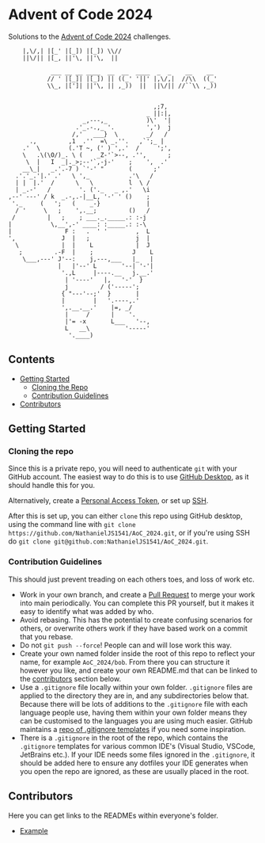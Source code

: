 # Advent of Code 2024
Solutions to the [Advent of Code 2024](https://adventofcode.com/2024) challenges.

```
    |,\/,| |[_' |[_]) |[_]) \\//
    ||\/|| |[_, ||'\, ||'\,  ||

            ___ __ __ ____  __  __  ____  _  _    __    __
           // ' |[_]| |[_]) || ((_' '||' |,\/,|  //\\  ((_'
           \\_, |[']| ||'\, || ,_))  ||  ||\/|| //``\\ ,_))
                                                               

                                         ,;7,
                                       _ ||:|,
                     _,---,_           )\'  '|
                   .'_.-.,_ '.         ',')  j
                  /,'   ___}  \        _/   /
      .,         ,1  .''  =\ _.''.   ,`';_ |
    .'  \        (.'T ~, (' ) ',.'  /     ';',
    \   .\(\O/)_. \ (    _Z-'`>--, .'',      ;
     \  |   I  _|._>;--'`,-j-'    ;    ',  .'
    __\_|   _.'.-7 ) `'-' "       (      ;'
  .'.'_.'|.' .'   \ ',_           .'\   /
  | |  |.'  /      \   \          l  \ /
  | _.-'   /        '. ('._   _ ,.'   \i
,--' ---' / k  _.-,.-|__L, '-' ' ()    ;
 '._     (   ';   (    _-}             |
  / '     \   ;    ',.__;         ()   /
 /         |   ;    ; ___._._____.: :-j
|           \,__',-' ____: :_____.: :-\
|               F :   .  ' '        ,  L
',             J  |   ;             j  |
  \            |  |    L            |  J
   ;         .-F  |    ;           J    L
    \___,---' J'--:    j,---,___   |_   |
              |   |'--' L       '--| '-'|
               '.,L     |----.__   j.__.'
                | '----'   |,   '-'  }
                j         / ('-----';
               { "---'--;'  }       |
               |        |   '.----,.'
               ',.__.__.'    |=, _/
                |     /      |    '.
                |'= -x       L___   '--,
                L   __\          '-----'
                 '.____)
```

## Contents
- [Getting Started](#getting-started)
  - [Cloning the Repo](#cloning-the-repo)
  - [Contribution Guidelines](#contribution-guidelines)
- [Contributors](#contributors)

## Getting Started
### Cloning the repo
Since this is a private repo, you will need to authenticate `git` with your GitHub account. The easiest way to do this is to use [GitHub Desktop](https://desktop.github.com/download/), as it should handle this for you.

Alternatively, create a [Personal Access Token](https://docs.github.com/en/authentication/keeping-your-account-and-data-secure/managing-your-personal-access-tokens), or set up [SSH](https://docs.github.com/en/authentication/connecting-to-github-with-ssh/about-ssh).

After this is set up, you can either `clone` this repo using GitHub desktop, using the command line with `git clone https://github.com/NathanielJS1541/AoC_2024.git`, or if you're using SSH do `git clone git@github.com:NathanielJS1541/AoC_2024.git`.

### Contribution Guidelines
This should just prevent treading on each others toes, and loss of work etc.

- Work in your own branch, and create a [Pull Request](https://docs.github.com/en/pull-requests/collaborating-with-pull-requests/proposing-changes-to-your-work-with-pull-requests/creating-a-pull-request) to merge your work into main periodically. You can complete this PR yourself, but it makes it easy to identify what was added by who.
- Avoid rebasing. This has the potential to create confusing scenarios for others, or overwrite others work if they have based work on a commit that you rebase.
- Do not `git push --force`! People can and will lose work this way.
- Create your own named folder inside the root of this repo to reflect your name, for example `AoC_2024/bob`. From there you can structure it however you like, and create your own README.md that can be linked to the [contributors](#contributors) section below.
- Use a `.gitignore` file locally within your own folder. `.gitignore` files are applied to the directory they are in, and any subdirectories below that. Because there will be lots of additions to the `.gitignore` file with each language people use, having them within your own folder means they can be customised to the languages you are using much easier. GitHub maintains a [repo of .gitignore templates](https://github.com/github/gitignore) if you need some inspiration.
- There is a `.gitignore` in the root of the repo, which contains the `.gitignore` templates for various common IDE's (Visual Studio, VSCode, JetBrains etc.). If your IDE needs some files ignored in the `.gitignore`, it should be added here to ensure any dotfiles your IDE generates when you open the repo are ignored, as these are usually placed in the root. 

## Contributors
Here you can get links to the READMEs within everyone's folder.
- [Example](./Example/README.md)
